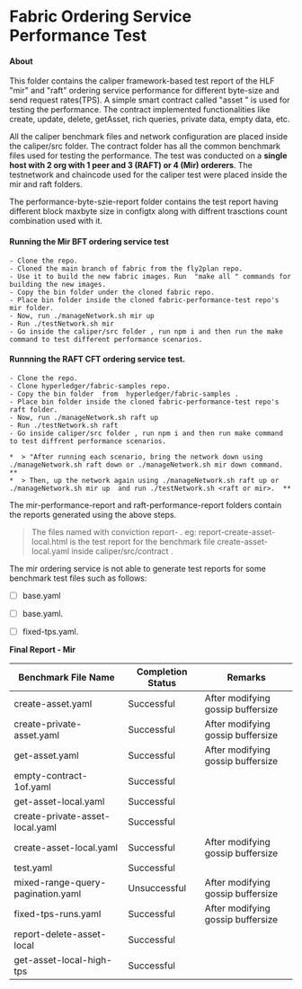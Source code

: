 # Fabric Ordering Service  Performance Test


#### About
This folder contains the caliper framework-based test report of the HLF "mir" and "raft" ordering service performance for different byte-size and send request rates(TPS). A simple smart contract called "asset "  is used for testing the performance. The contract implemented functionalities like create, update, delete, getAsset, rich queries, private data, empty data, etc. 

All the caliper benchmark files and network configuration are placed inside the caliper/src folder. The contract folder has all the common benchmark files used for testing the performance. The test was conducted on a **single host with 2 org with 1 peer and 3 (RAFT) or 4 (Mir) orderers**. The testnetwork  and chaincode used for the caliper test were placed inside the mir and raft folders. 

The performance-byte-szie-report folder contains the test report having different block maxbyte size in configtx along with diffrent trasctions count combination used with it.

#### Running the Mir BFT ordering service test

    - Clone the repo.
    - Cloned the main branch of fabric from the fly2plan repo.
    - Use it to build the new fabric images. Run  "make all " commands for building the new images.
    - Copy the bin folder under the cloned fabric repo.
    - Place bin folder inside the cloned fabric-performance-test repo's mir folder.
    - Now, run ./manageNetwork.sh mir up
    - Run ./testNetwork.sh mir
    - Go inside the caliper/src folder , run npm i and then run the make command to test different performance scenarios.
    
#### Runnning the RAFT CFT ordering service test.

    - Clone the repo.
    - Clone hyperledger/fabric-samples repo.
    - Copy the bin folder  from  hyperledger/fabric-samples .
    - Place bin folder inside the cloned fabric-performance-test repo's raft folder.
    - Now, run ./manageNetwork.sh raft up
    - Run ./testNetwork.sh raft
    - Go inside caliper/src folder , run npm i and then run make command to test diffrent performance scenarios.
    
    *  > "After running each scenario, bring the network down using ./manageNetwork.sh raft down or ./manageNetwork.sh mir down command. **
    *  > Then, up the network again using ./manageNetwork.sh raft up or ./manageNetwork.sh mir up  and run ./testNetwork.sh <raft or mir>.  **

 The mir-performance-report and raft-performance-report folders contain the reports generated using the above steps. 
 > The files named with conviction report-<benchmark-file-name> .  eg: report-create-asset-local.html is the test report for the benchmark file create-asset-local.yaml inside caliper/src/contract .
    


 The mir ordering service is not able to generate test reports for some benchmark test files such as follows:

- [ ] base.yaml
- [ ] base.yaml.
- [ ] fixed-tps.yaml.

    
    
 **Final Report - Mir**


| **Benchmark File Name** | **Completion Status** | **Remarks** |
| --- | --- | --- |
| create-asset.yaml | Successful | After modifying gossip buffersize |
| create-private-asset.yaml | Successful | After modifying gossip buffersize |
| get-asset.yaml | Successful | After modifying gossip buffersize |
| empty-contract-1of.yaml | Successful |  |
| get-asset-local.yaml | Successful | |
| create-private-asset-local.yaml | Successful | |
| create-asset-local.yaml | Successful | After modifying gossip buffersize |
| test.yaml | Successful | |
| mixed-range-query-pagination.yaml| Unsuccessful | After modifying gossip buffersize |
| fixed-tps-runs.yaml | Successful | After modifying gossip buffersize | | 
| report-delete-asset-local | Successful | |
| get-asset-local-high-tps  | Successful | |
